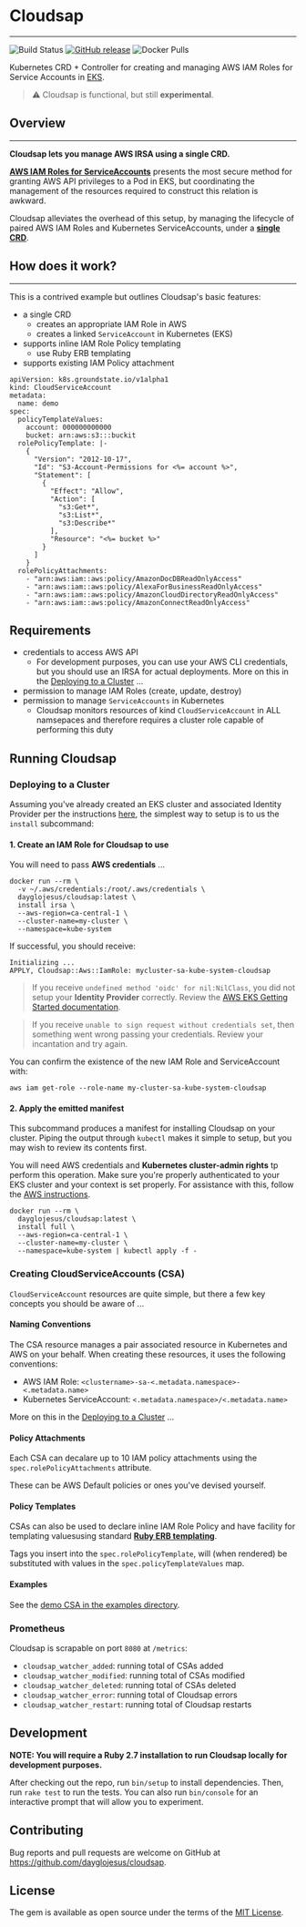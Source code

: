 # Cloudsap

---

![Build Status](https://github.com/dayglojesus/cloudsap/workflows/Build%20Status/badge.svg)
[![GitHub release](https://img.shields.io/github/release/dayglojesus/cloudsap.svg)](https://github.com/dayglojesus/cloudsap/releases)
![Docker Pulls](https://img.shields.io/docker/pulls/dayglojesus/cloudsap.svg)

Kubernetes CRD + Controller for creating and managing AWS IAM Roles for Service Accounts in [EKS](https://aws.amazon.com/eks/).

> ⚠️ Cloudsap is functional, but still **experimental**.

## Overview

---

**Cloudsap lets you manage AWS IRSA using a single CRD.**

**[AWS IAM Roles for ServiceAccounts](https://docs.aws.amazon.com/eks/latest/userguide/iam-roles-for-service-accounts.html)** presents the most secure method for granting AWS API privileges to a Pod in EKS, but coordinating the management of the resources required to construct this relation is awkward.

Cloudsap alleviates the overhead of this setup, by managing the lifecycle of paired AWS IAM Roles and Kubernetes ServiceAccounts, under a **[single CRD](https://kubernetes.io/docs/tasks/extend-kubernetes/custom-resources/custom-resource-definitions/)**.

## How does it work?

---

This is a contrived example but outlines Cloudsap's basic features:

* a single CRD
  - creates an appropriate IAM Role in AWS
  - creates a linked `ServiceAccount` in Kubernetes (EKS)
* supports inline IAM Role Policy templating
  - use Ruby ERB templating
* supports existing IAM Policy attachment

```
apiVersion: k8s.groundstate.io/v1alpha1
kind: CloudServiceAccount
metadata:
  name: demo
spec:
  policyTemplateValues:
    account: 000000000000
    bucket: arn:aws:s3:::buckit
  rolePolicyTemplate: |-
    {
      "Version": "2012-10-17",
      "Id": "S3-Account-Permissions for <%= account %>",
      "Statement": [
        {
          "Effect": "Allow",
          "Action": [
            "s3:Get*",
            "s3:List*",
            "s3:Describe*"
          ],
          "Resource": "<%= bucket %>"
        }
      ]
    }
  rolePolicyAttachments:
    - "arn:aws:iam::aws:policy/AmazonDocDBReadOnlyAccess"
    - "arn:aws:iam::aws:policy/AlexaForBusinessReadOnlyAccess"
    - "arn:aws:iam::aws:policy/AmazonCloudDirectoryReadOnlyAccess"
    - "arn:aws:iam::aws:policy/AmazonConnectReadOnlyAccess"
```

## Requirements

* credentials to access AWS API
  - For development purposes, you can use your AWS CLI credentials, but you should use an IRSA for actual deployments. More on this in the [Deploying to a Cluster](#Deploying-to-a-Cluster) ...
* permission to manage IAM Roles (create, update, destroy)
* permission to manage `ServiceAccounts` in Kubernetes
  - Cloudsap monitors resources of kind `CloudServiceAccount` in ALL namsepaces and therefore requires a cluster role capable of performing this duty

## Running Cloudsap

### Deploying to a Cluster

Assuming you've already created an EKS cluster and associated Identity Provider per the instructions [here](https://docs.aws.amazon.com/eks/latest/userguide/getting-started-console.html), the simplest way to setup is to us the `install` subcommand:

#### 1. Create an IAM Role for Cloudsap to use

You will need to pass **AWS credentials** ...

```
docker run --rm \
  -v ~/.aws/credentials:/root/.aws/credentials \
  dayglojesus/cloudsap:latest \
  install irsa \
  --aws-region=ca-central-1 \
  --cluster-name=my-cluster \
  --namespace=kube-system
```

If successful, you should receive:

```
Initializing ...
APPLY, Cloudsap::Aws::IamRole: mycluster-sa-kube-system-cloudsap
```

> If you receive `undefined method 'oidc' for nil:NilClass`, you did not setup your **Identity Provider** correctly. Review the [AWS EKS Getting Started documentation](https://docs.aws.amazon.com/eks/latest/userguide/getting-started-console.html).

> If you receive `unable to sign request without credentials set`, then something went wrong passing your credentials. Review your incantation and try again.

You can confirm the existence of the new IAM Role and ServiceAccount with:

`aws iam get-role --role-name my-cluster-sa-kube-system-cloudsap`

#### 2. Apply the emitted manifest

This subcommand produces a manifest for installing Cloudsap on your cluster. Piping the output through `kubectl` makes it simple to setup, but you may wish to review its contents first.

You will need AWS credentials and **Kubernetes cluster-admin rights** tp perform this operation. Make sure you're properly authenticated to your EKS cluster and your context is set properly. For assistance with this, follow the [AWS instructions](https://docs.aws.amazon.com/eks/latest/userguide/create-kubeconfig.html).

```
docker run --rm \
  dayglojesus/cloudsap:latest \
  install full \
  --aws-region=ca-central-1 \
  --cluster-name=my-cluster \
  --namespace=kube-system | kubectl apply -f -
```

### Creating CloudServiceAccounts (CSA)

`CloudServiceAccount` resources are quite simple, but there a few key concepts you should be aware of ...

#### Naming Conventions

The CSA resource manages a pair associated resource in Kubernetes and AWS on your behalf. When creating these resources, it uses the following conventions:

* AWS IAM Role: `<clustername>-sa-<.metadata.namespace>-<.metadata.name>`
* Kubernetes ServiceAccount: `<.metadata.namespace>/<.metadata.name>`

More on this in the [Deploying to a Cluster](#Deploying-to-a-Cluster) ...

#### Policy Attachments

Each CSA can decalare up to 10 IAM policy attachments using the `spec.rolePolicyAttachments` attribute.

These can be AWS Default policies or ones you've devised yourself.

#### Policy Templates

CSAs can also be used to declare inline IAM Role Policy and have facility for templating valuesusing standard [**Ruby ERB templating**](https://ruby-doc.org/stdlib-2.7.1/libdoc/erb/rdoc/ERB.html).

Tags you insert into the `spec.rolePolicyTemplate`, will (when rendered) be substituted with values in the `spec.policyTemplateValues` map.

#### Examples

See the [demo CSA in the examples directory](./examples/csa-demo-simple.yaml).

### Prometheus

Cloudsap is scrapable on port `8080` at `/metrics`:

* `cloudsap_watcher_added`: running total of CSAs added
* `cloudsap_watcher_modified`: running total of CSAs modified
* `cloudsap_watcher_deleted`: running total of CSAs deleted
* `cloudsap_watcher_error`: running total of Cloudsap errors
* `cloudsap_watcher_restart`: running total of Cloudsap restarts

## Development

**NOTE: You will require a Ruby 2.7 installation to run Cloudsap locally for development purposes.**

After checking out the repo, run `bin/setup` to install dependencies. Then, run `rake test` to run the tests. You can also run `bin/console` for an interactive prompt that will allow you to experiment.

## Contributing

Bug reports and pull requests are welcome on GitHub at https://github.com/dayglojesus/cloudsap.

## License

The gem is available as open source under the terms of the [MIT License](https://opensource.org/licenses/MIT).
